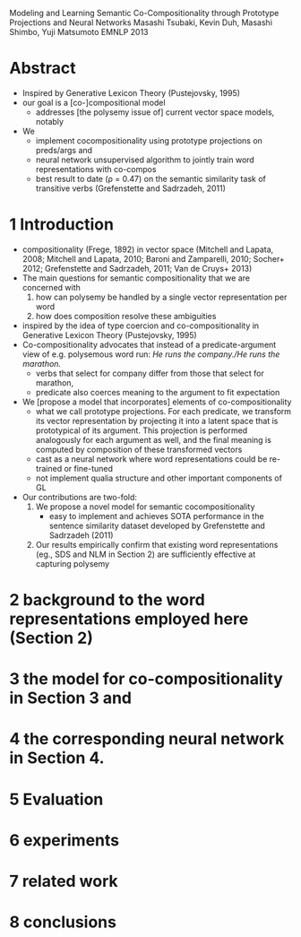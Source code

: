 Modeling and Learning Semantic Co-Compositionality
  through Prototype Projections and Neural Networks
Masashi Tsubaki, Kevin Duh, Masashi Shimbo, Yuji Matsumoto
EMNLP 2013

# Abstract

* Inspired by Generative Lexicon Theory (Pustejovsky, 1995)
* our goal is a [co-]compositional model
  * addresses [the polysemy issue of] current vector space models, notably
* We
  * implement cocompositionality using prototype projections on preds/args and
  * neural network
    unsupervised algorithm to jointly train word representations with co-compos
  * best result to date (ρ = 0.47) on the semantic similarity task of
    transitive verbs (Grefenstette and Sadrzadeh, 2011)

# 1 Introduction

* compositionality (Frege, 1892) in vector space
  (Mitchell and Lapata, 2008; Mitchell and Lapata, 2010; Baroni and Zamparelli,
  2010; Socher+ 2012; Grefenstette and Sadrzadeh, 2011; Van de Cruys+ 2013)
* The main questions for semantic compositionality that we are concerned with
  1. how can polysemy be handled by a single vector representation per word
  2. how does composition resolve these ambiguities
* inspired by the idea of type coercion and co-compositionality
  in Generative Lexicon Theory (Pustejovsky, 1995)
* Co-compositionality advocates that instead of a predicate-argument view of
  e.g. polysemous word run: _He runs the company./He runs the marathon._
  * verbs that select for company differ from those that select for marathon,
  * predicate also coerces meaning to the argument to fit expectation
* We [propose a model that incorporates] elements of co-compositionality
  * what we call prototype projections. For each predicate, we transform its
    vector representation by projecting it into a latent space that is
    prototypical of its argument. This projection is performed analogously for
    each argument as well, and the final meaning is computed by composition of
    these transformed vectors
  * cast as a neural network where word representations could be re-trained or
    fine-tuned
  * not implement qualia structure and other important components of GL
* Our contributions are two-fold:
  1. We propose a novel model for semantic cocompositionality
     * easy to implement and achieves SOTA performance in the sentence
       similarity dataset developed by Grefenstette and Sadrzadeh (2011)
  2. Our results empirically confirm that existing word representations (eg.,
     SDS and NLM in Section 2) are sufficiently effective at capturing
     polysemy

# 2 background to the word representations employed here (Section 2)

# 3 the model for co-compositionality in Section 3 and

# 4 the corresponding neural network in Section 4.

# 5 Evaluation

# 6 experiments

# 7 related work

# 8 conclusions
